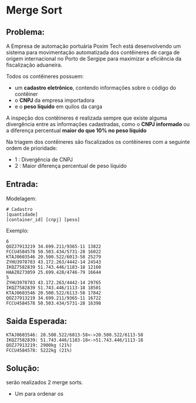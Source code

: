 # Merge Sort

## Problema:
A Empresa de automação portuária Poxim Tech está desenvolvendo um sistema para movimentação
automatizada dos contêineres de carga de origem internacional no Porto de Sergipe para maximizar a
eficiência da fiscalização aduaneira.

Todos os contêineres possuem:
- um **cadastro eletrônico**, contendo informações sobre o código do contêiner
- o **CNPJ** da empresa importadora 
- e o **peso líquido** em quilos da carga

A inspeção dos contêineres é realizada sempre que existe
alguma divergência entre as informações cadastradas,
como o **CNPJ informado** ou a diferença
percentual **maior do que 10% no peso líquido**

Na triagem dos contêineres são fiscalizados os
contêineres com a seguinte ordem de prioridade:
  - 1 : Divergência de CNPJ
  - 2 : Maior diferença percentual de peso líquido

## Entrada:


Modelagem:

    # Cadastro
    [quantidade]
    [container_id] [cnpj] [peso]

Exemplo:

    6
    QOZJ7913219 34.699.211/9365-11 13822
    FCCU4584578 50.503.434/5731-28 16022
    KTAJ0603546 20.500.522/6013-58 25279
    ZYHU3978783 43.172.263/4442-14 24543
    IKQZ7582839 51.743.446/1183-18 12160
    HAAZ0273059 25.699.428/4746-79 16644
    5
    ZYHU3978783 43.172.263/4442-14 29765
    IKQZ7582839 51.743.446/1113-18 18501
    KTAJ0603546 20.500.522/6113-58 17842
    QOZJ7913219 34.699.211/9365-11 16722
    FCCU4584578 50.503.434/5731-28 16398


## Saida Esperada:

    KTAJ0603546: 20.500.522/6013-58<->20.500.522/6113-58
    IKQZ7582839: 51.743.446/1183-18<->51.743.446/1113-18
    QOZJ7913219: 2900kg (21%)
    FCCU4584578: 5222kg (21%)


## Solução:
serão realizados 2 merge sorts.

  - Um para ordenar os 